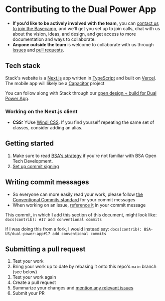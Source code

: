 # Contributing to the Dual Power App

- **If you'd like to be actively involved with the team,** you can [contact us to join the Basecamp](https://blacksocialists.us/contact), and we'll get you set up to join calls, chat with us about the vision, ideas, and design, and get access to more documentation and ways to collaborate.
- **Anyone outside the team** is welcome to collaborate with us through [issues](https://github.com/BSA-US/dual-power-app/issues) and [pull requests](https://help.github.com/en/github/collaborating-with-issues-and-pull-requests/creating-a-pull-request-from-a-fork).

## Tech stack

Stack's website is a [Next.js](https://nextjs.org) app written in [TypeScript](https://www.typescriptlang.org) and built on [Vercel](https://vercel.com). The mobile app will likely be a [Capacitor](https://capacitorjs.com) project

You can follow along with Stack through our [open design + build for Dual Power App](https://dualpower.app/open-design).
### Working on the Next.js client

- **CSS:** YUse [Windi CSS](https://windicss.org/). If you find yourself repeating the same set of classes, consider adding an alias.

## Getting started

1. Make sure to read [BSA's strategy](https://blacksocialists.us/our-strategy) if you're not familiar with BSA Open Tech Development.
2. [Set up commit signing](https://help.github.com/en/github/authenticating-to-github/signing-commits)

## Writing commit messages

- So everyone can more easily read your work, please follow [the Conventional Commits standard](https://www.conventionalcommits.org/) for your commit messages
- When working on an issue, [reference it](https://help.github.com/en/github/writing-on-github/autolinked-references-and-urls#issues-and-pull-requests) in your commit message

This commit, in which I add this section of this document, might look like:
    ```
    docs(contrib): #17 add conventional commits
    ```

If I was doing this from a fork, I would instead say:
    ```
    docs(contrib): BSA-US/dual-power-app#17 add conventional commits
    ```

## Submitting a pull request

1. Test your work
2. Bring your work up to date by rebasing it onto this repo's `main` branch (see below)
3. Test your work again
4. Create a pull request
5. Summarize your changes and [mention any relevant issues](https://help.github.com/en/github/writing-on-github/autolinked-references-and-urls#issues-and-pull-requests)
6. Submit your PR
